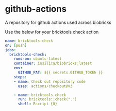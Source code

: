 # github-actions
A repository for github actions used across biobricks

Use the below for your bricktools check action

```yaml
name: bricktools-check
on: [push]
jobs:
  bricktools-check:
    runs-on: ubuntu-latest
    container: insilica/biobricks:latest
    env:
      GITHUB_PAT: ${{ secrets.GITHUB_TOKEN }}
    steps:
    - name: Check out repository code
      uses: actions/checkout@v3

    - name: bricktools check
      run: bricktools::check(".")
      shell: Rscript {0}
```